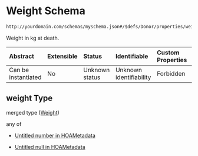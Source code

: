 # Weight Schema

```txt
http://yourdomain.com/schemas/myschema.json#/$defs/Donor/properties/weight
```

Weight in kg at death.

| Abstract            | Extensible | Status         | Identifiable            | Custom Properties | Additional Properties | Access Restrictions | Defined In                                                                   |
| :------------------ | :--------- | :------------- | :---------------------- | :---------------- | :-------------------- | :------------------ | :--------------------------------------------------------------------------- |
| Can be instantiated | No         | Unknown status | Unknown identifiability | Forbidden         | Allowed               | none                | [metadata-schema.json\*](../out/metadata-schema.json "open original schema") |

## weight Type

merged type ([Weight](metadata-schema-defs-donor-properties-weight.md))

any of

- [Untitled number in HOAMetadata](metadata-schema-defs-donor-properties-weight-anyof-0.md "check type definition")

- [Untitled null in HOAMetadata](metadata-schema-defs-donor-properties-weight-anyof-1.md "check type definition")

